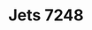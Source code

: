 ---
layout: product
title: "Jets 7248"
price: "4000" 
desc: "Jet Jig 1/48, 1/72"
img_path: "/assets/img/VMP019.webp"
brand: "Vertigo"
available: false
special_offer: false
new: false
soon: false
cat: "070000"
subcat: "070300"
subsubcat: "00"
sifra: "VMP019"
popular: false
spec: false
---